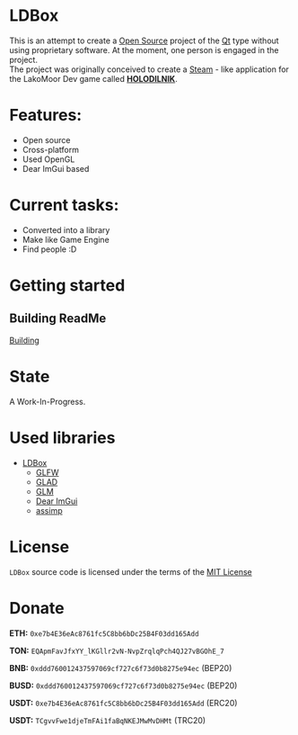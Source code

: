 # **LDBox**

This is an attempt to create a [Open Source](https://en.wikipedia.org/wiki/Open-source_software) project of the [Qt](https://www.qt.io/) type without using proprietary software. At the moment, one person is engaged in the project.          
The project was originally conceived to create a [Steam](https://store.steampowered.com/about/) - like application for the LakoMoor Dev game called [**HOLODILNIK**](https://t.me/LakoMoorDev).

# Features:

- Open source
- Cross-platform
- Used OpenGL
- Dear ImGui based


# Current tasks:

- Converted into a library
- Make like Game Engine
- Find people :D

# Getting started
## Building ReadMe
[Building](docs/README.md)

# State
A Work-In-Progress.

# Used libraries
* [LDBox](https://github.com/lakomoor/LDBox)
  * [GLFW](https://www.glfw.org/)
  * [GLAD](https://glad.dav1d.de/)
  * [GLM](https://github.com/g-truc/glm)
  * [Dear ImGui](https://github.com/ocornut/imgui)
  * [assimp](https://github.com/assimp/assimp)

# License

`LDBox` source code is licensed under the terms of the [MIT License](https://github.com/LakoMoor/LDBox/blob/master/LICENSE)

# Donate
**ETH:** `0xe7b4E36eAc8761fc5C8bb6bDc25B4F03dd165Add` 

**TON:** `EQApmFavJfxYY_lKGllr2vN-NvpZrqlqPch4QJ27vBGOhE_7`

**BNB:** `0xddd760012437597069cf727c6f73d0b8275e94ec` (BEP20)

**BUSD:** `0xddd760012437597069cf727c6f73d0b8275e94ec` (BEP20)

**USDT:** `0xe7b4E36eAc8761fc5C8bb6bDc25B4F03dd165Add` (ERC20)

**USDT:** `TCgvvFwe1djeTmFAi1faBqNKEJMwMvDHMt` (TRC20)



